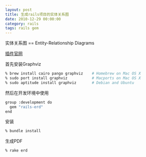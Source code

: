 ```yaml
---
layout: post
title: 生成rails项目的实体关系图
date: 2010-12-29 00:00:00
category: rails
tags: rails gem
---
```


实体关系图 == Entity-Relationship Diagrams 

[插件官网](http://rails-erd.rubyforge.org/)

首先安装Graphviz

```bash
% brew install cairo pango graphviz    # Homebrew on Mac OS X
% sudo port install graphviz           # Macports on Mac OS X
% sudo aptitude install graphviz       # Debian and Ubuntu
```

然后在开发环境中使用

```bash
group :development do
  gem "rails-erd"
end
```

安装

```bash
% bundle install
```

生成PDF
```bash
% rake erd
```